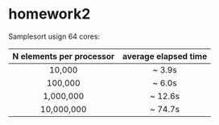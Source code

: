 # homework2

Samplesort usign 64 cores:

| N elements per processor | average elapsed time |
|:-------------------------:|:----------------------:|
| 10,000     | ~ 3.9s  |
| 100,000    | ~ 6.0s  |
| 1,000,000  | ~ 12.6s |
| 10,000,000 | ~ 74.7s |
